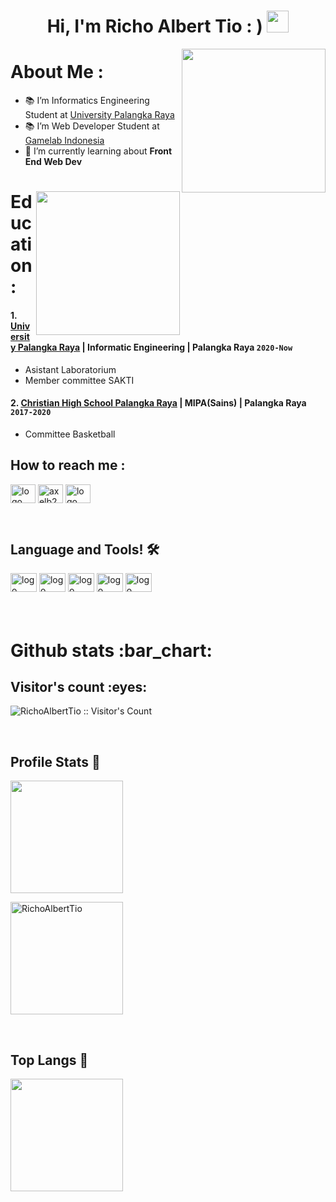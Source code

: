 
<h1 align="center">Hi, I'm Richo Albert Tio : ) <img src="https://media.giphy.com/media/mGcNjsfWAjY5AEZNw6/giphy.gif" width="35"></h1>

<!-- in your header -->
<link rel="stylesheet" href="https://cdn.jsdelivr.net/gh/devicons/devicon@latest/devicon.min.css">


<img align='right' src="https://www.gamelab.id/img/logo-gamelab-187x51.png?v=3.10?v=3.1?v=1.1" width="230">

# About Me :
- 📚 I’m Informatics Engineering Student at <a href="https://www.upr.ac.id/">University Palangka Raya</a>
- 📚 I’m Web Developer Student at <a href="https://www.gamelab.id/">Gamelab Indonesia<a/>
- 🌱 I’m currently learning about <strong>Front End Web Dev</strong>
<img align='right' src="https://www.upr.ac.id/assets/images/logo/0.png" width="230"> 
   
# Education :
#### 1. [University Palangka Raya](https://www.upr.ac.id/) | Informatic Engineering | Palangka Raya `2020-Now`
   - Asistant Laboratorium 
   - Member committee SAKTI

 #### 2. [Christian High School Palangka Raya](https://smakristenpry.sch.id/) | MIPA(Sains) | Palangka Raya `2017-2020`
   - Committee Basketball
<!-- - 🔍 I’m looking to collaborate on <strong>Front-End Web Dev Projects</strong>
- 💬 Ask me about <strong>Pyhton, Pascal, Data Structures in C++,Java, Html, CSS, Sass, JavaScript, Jquery, Bootstrap, php,  Graphic Designing (Figma, Photoshop, canva),</strong> -->
<!-- - ⚡ Fun fact: I can talk 24/7 about Basketball. -->
<!-- <p><em>Informatics Engineering Student at <a href="https://www.upr.ac.id/">University Palangka Raya</a><img src="https://media.giphy.com/media/fYSnHlufseco8Fh93Z/giphy.gif" width="30"> 
</em></p> -->


## How to reach me :

<a href="https://www.linkedin.com/in/richo-albert-tio/" target="blank"><img align="center" src="https://raw.githubusercontent.com/rahuldkjain/github-profile-readme-generator/master/src/images/icons/Social/linked-in-alt.svg" alt="logo" height="30" width="40" /></a>
<a href="https://www.instagram.com/richo_albert_tio/" target="blank"><img align="center" src="https://raw.githubusercontent.com/rahuldkjain/github-profile-readme-generator/master/src/images/icons/Social/instagram.svg" alt="axelb2310" height="30" width="40" /></a>
<a style="background-color:white;" href="[https://www.linkedin.com/in/richo-albert-tio/](https://github.com/RichoAlbertTio/)" target="blank"><img align="center" src="https://cdn.jsdelivr.net/gh/devicons/devicon/icons/github/github-original.svg" alt="logo" height="30" width="40" /></a>

<br>

## Language and Tools! 🛠
<div align="left">
  <img src="https://cdn.jsdelivr.net/gh/devicons/devicon/icons/html5/html5-original.svg" height="30" width="42" alt=" logo"  />
  <img src="https://cdn.jsdelivr.net/gh/devicons/devicon/icons/css3/css3-original.svg" height="30" width="42" alt=" logo"  />
  <img src="https://cdn.jsdelivr.net/gh/devicons/devicon/icons/javascript/javascript-original.svg" height="30" width="42" alt="logo"  />
  <img src="https://cdn.jsdelivr.net/gh/devicons/devicon/icons/bootstrap/bootstrap-original.svg" height="30" width="42" alt="logo"  />
    <img src="https://cdn.jsdelivr.net/gh/devicons/devicon/icons/sass/sass-original.svg" height="30" width="42" alt="logo"  />
  
</div>

<br>

<br>

<h1>Github stats :bar_chart:</h1>

<h2>Visitor's count :eyes:</h2>
<p><img src="https://profile-counter.glitch.me/{RichoAlbertTio}/count.svg" alt="RichoAlbertTio :: Visitor's Count" /></p>

<br>

## Profile Stats 🎹                           


<img height="180em" src="https://github-readme-stats-eight-theta.vercel.app/api?username=RichoAlbertTio&show_icons=true&theme=radical&include_all_commits=true&count_private=true"/>
<br>
<p><img  height="180em" align="center" src="https://github-readme-streak-stats.herokuapp.com/?user=RichoAlbertTio&&theme=radical" alt="RichoAlbertTio" /></p>
<br>

## Top Langs 👅
<img height="180em" src="https://github-readme-stats-eight-theta.vercel.app/api/top-langs/?username=RichoAlbertTio&layout=compact&langs_count=8&theme=radical"/>
<br> 
 
